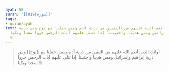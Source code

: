 ```yaml
---
ayah: 58
surah: '[[019|سورة]]'
tags:
- quran/ayah
text: أولئك الذين أنعم الله عليهم من النبيين من ذرية آدم وممن حملنا مع نوح ومن ذرية
  إبراهيم وإسرائيل وممن هدينا واجتبينا ۚ إذا تتلى عليهم آيات الرحمن خروا سجدا وبكيا
  ۩
---
```

> أولئك الذين أنعم الله عليهم من النبيين من ذرية آدم وممن حملنا مع [[نوح]] ومن ذرية إبراهيم وإسرائيل وممن هدينا واجتبينا ۚ إذا تتلى عليهم آيات الرحمن خروا سجدا وبكيا ۩

